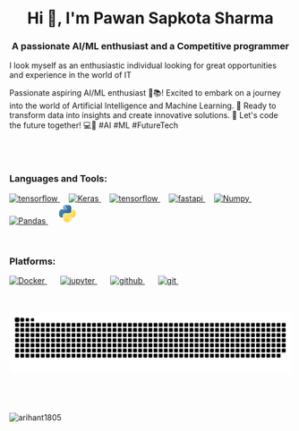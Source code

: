<h1 align="center">Hi 👋, I'm Pawan Sapkota Sharma</h1>
<h3 align="center">A passionate AI/ML enthusiast and a Competitive programmer</h3>
I look myself as an enthusiastic individual looking for great opportunities and experience in the world of IT

Passionate aspiring AI/ML enthusiast 🤖📚! Excited to embark on a journey into the world of Artificial Intelligence and Machine Learning. 🚀 Ready to transform data into insights and create innovative solutions. 🤯 Let's code the future together! 💻🌟 #AI #ML #FutureTech
<br>
<br>

<br>

<h3 align="left">Languages and Tools:</h3>
<p align="left"> 
 <a href="https://www.tensorflow.org" target="_blank" rel="noreferrer"> <img src="https://editor.analyticsvidhya.com/uploads/339361_iDQvKoz7gGHc6YXqvqWWZQ.png" alt="tensorflow" height="60"/> </a> &#160 &#160 
 <a href="https://keras.io/" target="_blank" rel="noreferrer"> <img src="https://upload.wikimedia.org/wikipedia/commons/thumb/a/ae/Keras_logo.svg/360px-Keras_logo.svg.png" alt="Keras" height="60"/> </a> &#160 &#160 
 <a href="https://scikit-learn.org/stable/index.html" target="_blank" rel="noreferrer"> <img src="https://seeklogo.com/images/S/scikit-learn-logo-8766D07E2E-seeklogo.com.png" alt="tensorflow" height="55"/> </a> &#160  &#160
  <a href="https://fastapi.tiangolo.com/" target="_blank" rel="noreferrer"> <img src="https://try.direct/files/8400033b-cf2e-4fc4-ac91-45cadee082ed.svg" alt="fastapi" height="53"/> </a> &#160  &#160
 <a href="https://numpy.org/" target="_blank" rel="noreferrer"> <img src="https://numpy.org/images/logo.svg" alt="Numpy" width="50" height="50"/> </a> &#160 
 <a href="https://pandas.pydata.org/" target="_blank" rel="noreferrer"> <img src="https://upload.wikimedia.org/wikipedia/commons/thumb/2/22/Pandas_mark.svg/1200px-Pandas_mark.svg.png" alt="Pandas" height="47"/> </a>  &#160 &#160 
 <a href="https://www.python.org" target="_blank" rel="noreferrer"> <img src="https://raw.githubusercontent.com/devicons/devicon/master/icons/python/python-original.svg" alt="python" width="37" height="37"/> </a> </p>
<br>

<h3 align="left">Platforms:</h3>
<p align="left"> 
 <a href="https://www.docker.com/" target="_blank" rel="noreferrer"> <img src="https://www.svgrepo.com/show/331370/docker.svg" alt="Docker" height="50"/> </a> &#160 &#160  &#160 
 <a href="https://jupyter.org/" target="_blank" rel="noreferrer"> <img src="https://seeklogo.com/images/J/jupyter-logo-A91705F539-seeklogo.com.png" alt="jupyter" height="50"/> </a> &#160  &#160  &#160  
<a href="https://github.com/" target="_blank" rel="noreferrer"> <img src="https://upload.wikimedia.org/wikipedia/commons/thumb/c/c2/GitHub_Invertocat_Logo.svg/1200px-GitHub_Invertocat_Logo.svg.png" alt="github" height="50"/> </a> &#160  &#160  &#160  
<a href="https://www.git-scm.com/" target="_blank" rel="noreferrer"> <img src="https://avatars.githubusercontent.com/u/18133?s=280&v=4" alt="git" height="50"/> </a> &#160  &#160  &#160  
</p>

 
 <br><br>
<picture>
  <source
    media="(prefers-color-scheme: dark)"
    srcset="https://raw.githubusercontent.com/platane/snk/output/github-contribution-grid-snake-dark.svg"
  />
  <source
    media="(prefers-color-scheme: light)"
    srcset="https://raw.githubusercontent.com/platane/snk/output/github-contribution-grid-snake.svg"
  />
  <img
    alt="github contribution grid snake animation"
    src="https://raw.githubusercontent.com/platane/snk/output/github-contribution-grid-snake.svg"
  />
</picture>
 <br><br><br><br>
<p><img align="center" src="https://github-readme-stats.vercel.app/api/top-langs?username=sapk-pa1&show_icons=true&locale=en&layout=compact" alt="arihant1805" /></p>
